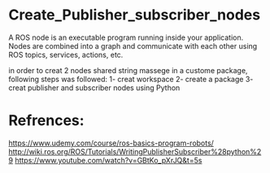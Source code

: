 # Create_Publisher_subscriber_nodes
A ROS node is an executable program running inside your application. Nodes are combined into a graph and communicate with each other using ROS topics, services, actions, etc.

in order to creat 2 nodes shared string massege in a custome package, following steps was followed:
1- creat workspace
2- create a package
3- creat publisher and subscriber nodes using Python 

# Refrences:
https://www.udemy.com/course/ros-basics-program-robots/
http://wiki.ros.org/ROS/Tutorials/WritingPublisherSubscriber%28python%29
https://www.youtube.com/watch?v=GBtKo_pXrJQ&t=5s
